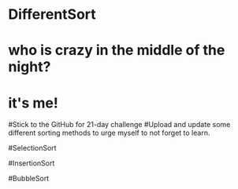 # DifferentSort
# who is crazy in the middle of the night?
# it's me!

#Stick to the GitHub for 21-day challenge
#Upload and update some different sorting methods to urge myself to not forget to learn.

#SelectionSort

#InsertionSort

#BubbleSort
